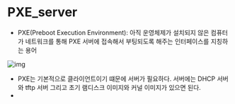 # PXE_server

* PXE(Preboot Execution Environment): 아직 운영체제가 설치되지 않은 컴퓨터가 네트워크를 통해 PXE 서버에 접속해서 부팅되도록 해주는 인터페이스를 지칭하는 용어

  

![img](https://upload.wikimedia.org/wikipedia/commons/thumb/d/d2/PXE_diagram.png/220px-PXE_diagram.png)

* PXE는 기본적으로 클라이언트이기 떄문에 서버가 필요하다. 서버에는 DHCP 서버와 tftp 서버 그리고 초기 램디스크 이미지와 커널 이미지가 있으면 된다.
* 

